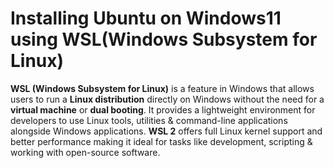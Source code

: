 # Installing Ubuntu on Windows11 using WSL(Windows Subsystem for Linux)

**WSL (Windows Subsystem for Linux)** is a feature in Windows that allows users to run a **Linux distribution** directly on Windows without the need for a **virtual machine** or **dual booting**. It provides a lightweight environment for developers to use Linux tools, utilities & command-line applications alongside Windows applications. **WSL 2** offers full Linux kernel support and better performance making it ideal for tasks like development, scripting & working with open-source software.

